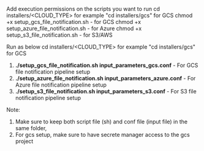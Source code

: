 Add execution permissions on the scripts you want to run
cd installers/<CLOUD_TYPE> for example "cd installers/gcs" for GCS
chmod +x setup_gcs_file_notification.sh - for GCS
chmod +x setup_azure_file_notification.sh - for Azure
chmod +x setup_s3_file_notification.sh - for S3/AWS

Run as below
cd installers/<CLOUD_TYPE> for example "cd installers/gcs" for GCS
1. **./setup_gcs_file_notification.sh input_parameters_gcs.conf** - For GCS file notification pipeline setup
2. **./setup_azure_file_notification.sh input_parameters_azure.conf** - For Azure file notification pipeline setup
3. **./setup_s3_file_notification.sh input_parameters_s3.conf** - For S3 file notification pipeline setup
  
Note:
  1. Make sure to keep both script file (sh) and conf file (input file) in the same folder,
  2. For gcs setup, make sure to have secrete manager access to the gcs project
